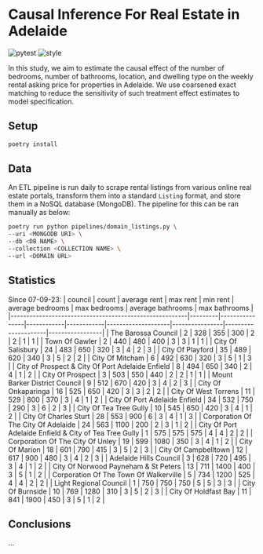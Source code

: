 # Causal Inference For Real Estate in Adelaide

![pytest](https://github.com/lewisbails/real-estate/actions/workflows/pytest.yml/badge.svg?event=push&branch=main)
![style](https://github.com/lewisbails/real-estate/actions/workflows/style.yml/badge.svg?event=push&branch=main)

In this study, we aim to estimate the causal effect of the number of bedrooms, number of bathrooms, location, and dwelling type on the weekly rental asking price for properties in Adelaide.
We use coarsened exact matching to reduce the sensitivity of such treatment effect estimates to model specification.

## Setup

```bash
poetry install
```

## Data

An ETL pipeline is run daily to scrape rental listings from various online real estate portals, transform them into a standard `Listing` format, and store them in a NoSQL database (MongoDB).
The pipeline for this can be ran manually as below:
```bash
poetry run python pipelines/domain_listings.py \
--uri <MONGODB URI> \
--db <DB NAME> \
--collection <COLLECTION NAME> \
--url <DOMAIN URL>
```

## Statistics
Since 07-09-23\:
| council                                                |   count |   average rent |   max rent |   min rent |   average bedrooms |   max bedrooms |   average bathrooms |   max bathrooms |
|--------------------------------------------------------|---------|----------------|------------|------------|--------------------|----------------|---------------------|-----------------|
| The Barossa Council                                    |       2 |            328 |        355 |        300 |                  2 |              2 |                   1 |               1 |
| Town Of Gawler                                         |       2 |            440 |        480 |        400 |                  3 |              3 |                   1 |               1 |
| City Of Salisbury                                      |      24 |            483 |        650 |        320 |                  3 |              4 |                   2 |               3 |
| City Of Playford                                       |      35 |            489 |        620 |        340 |                  3 |              5 |                   2 |               2 |
| City Of Mitcham                                        |       6 |            492 |        630 |        320 |                  3 |              5 |                   1 |               3 |
| City of Prospect & City Of Port Adelaide Enfield       |       8 |            494 |        650 |        340 |                  2 |              4 |                   1 |               2 |
| City Of Prospect                                       |       3 |            503 |        550 |        440 |                  2 |              2 |                   1 |               1 |
| Mount Barker District Council                          |       9 |            512 |        670 |        420 |                  3 |              4 |                   2 |               3 |
| City Of Onkaparinga                                    |      16 |            525 |        650 |        420 |                  3 |              3 |                   2 |               2 |
| City Of West Torrens                                   |      11 |            529 |        800 |        370 |                  3 |              4 |                   1 |               2 |
| City Of Port Adelaide Enfield                          |      34 |            532 |        750 |        290 |                  3 |              6 |                   2 |               3 |
| City Of Tea Tree Gully                                 |      10 |            545 |        650 |        420 |                  3 |              4 |                   1 |               2 |
| City Of Charles Sturt                                  |      28 |            553 |        900 |          6 |                  3 |              4 |                   1 |               3 |
| Corporation Of The City Of Adelaide                    |      24 |            563 |       1100 |        200 |                  2 |              3 |                   1 |               2 |
| City Of Port Adelaide Enfield & City of Tea Tree Gully |       1 |            575 |        575 |        575 |                  4 |              4 |                   2 |               2 |
| Corporation Of The City Of Unley                       |      19 |            599 |       1080 |        350 |                  3 |              4 |                   1 |               2 |
| City Of Marion                                         |      18 |            601 |        790 |        415 |                  3 |              5 |                   2 |               3 |
| City Of Campbelltown                                   |      12 |            617 |        900 |        480 |                  3 |              4 |                   2 |               3 |
| Adelaide Hills Council                                 |       3 |            628 |        720 |        495 |                  3 |              4 |                   1 |               2 |
| City Of Norwood Payneham & St Peters                   |      13 |            711 |       1400 |        400 |                  3 |              5 |                   1 |               2 |
| Corporation Of The Town Of Walkerville                 |       5 |            734 |       1200 |        525 |                  4 |              4 |                   2 |               2 |
| Light Regional Council                                 |       1 |            750 |        750 |        750 |                  5 |              5 |                   3 |               3 |
| City Of Burnside                                       |      10 |            769 |       1280 |        310 |                  3 |              5 |                   2 |               3 |
| City Of Holdfast Bay                                   |      11 |            841 |       1900 |        450 |                  3 |              5 |                   1 |               2 |
## Conclusions
...

